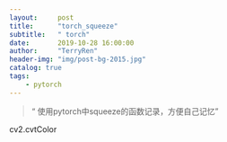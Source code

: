 ```yaml
---
layout:     post
title:      "torch_squeeze"
subtitle:   " torch"
date:       2019-10-28 16:00:00
author:     "TerryRen"
header-img: "img/post-bg-2015.jpg"
catalog: true
tags:
    - pytorch
---
```


> “ 使用pytorch中squeeze的函数记录，方便自己记忆”


cv2.cvtColor





